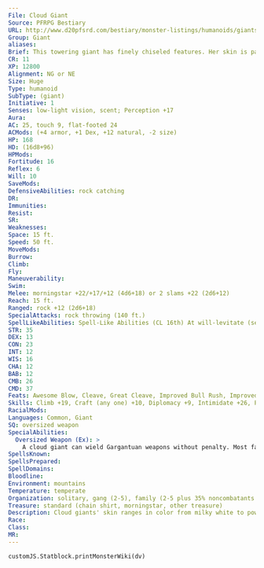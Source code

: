 ```yaml
---
File: Cloud Giant
Source: PFRPG Bestiary
URL: http://www.d20pfsrd.com/bestiary/monster-listings/humanoids/giants/giant-true/cloud
Group: Giant
aliases: 
Brief: This towering giant has finely chiseled features. Her skin is pale and smooth, and her long wispy hair flutters as if in a breeze.
CR: 11
XP: 12800
Alignment: NG or NE
Size: Huge
Type: humanoid
SubType: (giant)
Initiative: 1
Senses: low-light vision, scent; Perception +17
Aura: 
AC: 25, touch 9, flat-footed 24
ACMods: (+4 armor, +1 Dex, +12 natural, -2 size)
HP: 168
HD: (16d8+96)
HPMods: 
Fortitude: 16
Reflex: 6
Will: 10
SaveMods: 
DefensiveAbilities: rock catching
DR: 
Immunities: 
Resist: 
SR: 
Weaknesses: 
Space: 15 ft.
Speed: 50 ft.
MoveMods: 
Burrow: 
Climb: 
Fly: 
Maneuverability: 
Swim: 
Melee: morningstar +22/+17/+12 (4d6+18) or 2 slams +22 (2d6+12)
Reach: 15 ft.
Ranged: rock +12 (2d6+18)
SpecialAttacks: rock throwing (140 ft.)
SpellLikeAbilities: Spell-Like Abilities (CL 16th) At will-levitate (self plus 2,000 lbs.), obscuring mist 1/day-fog cloud
STR: 35
DEX: 13
CON: 23
INT: 12
WIS: 16
CHA: 12
BAB: 12
CMB: 26
CMD: 37
Feats: Awesome Blow, Cleave, Great Cleave, Improved Bull Rush, Improved Overrun, Intimidating Prowess, Iron Will, Power Attack
Skills: Climb +19, Craft (any one) +10, Diplomacy +9, Intimidate +26, Perception +17, Perform (string instruments) +8
RacialMods: 
Languages: Common, Giant
SQ: oversized weapon
SpecialAbilities:
  Oversized Weapon (Ex): >
    A cloud giant can wield Gargantuan weapons without penalty. Most favor the use of immense morningstars.
SpellsKnown: 
SpellsPrepared: 
SpellDomains: 
Bloodline: 
Environment: mountains
Temperature: temperate
Organization: solitary, gang (2-5), family (2-5 plus 35% noncombatants plus 1 sorcerer or cleric of 4th-7th level and 2-5 griffons), or tribe (6-20 plus 1 sorcerer or cleric oracle of 7th-12th level and 2-5 griffons)
Treasure: standard (chain shirt, morningstar, other treasure)
Description: Cloud giants' skin ranges in color from milky white to powder blue. Adult males are about 18 feet tall and weigh around 5,000 pounds. Females are slightly shorter and lighter. Cloud giants can live to be 400 years old, and dress in the finest clothing and jewelry available. To many, appearance indicates station. The better the clothes and the finer the jewelry, the more important the wearer. They also appreciate music, and most can play one or more instruments (the harp is a favorite). Cloud giants have an unusually wide alignment spread- approximately half are good and half are evil. Good cloud giants build roads from their settlements to connect with other humanoid roads in order to foster trade. It's not uncommon to see a good cloud giant walking among humans, for example, in a human city near a tall mountain range. Evil cloud giants tend not to bother with permanent settlements and instead live on high peaks in crude shelters, only coming down to raid villages for whatever they might need. These two philosophies often see violent and long-lasting wars erupt between neighboring tribes. Legends abound of magical cloud giant cities nestled in the very clouds themselves that float with the winds and circumnavigate the world. While most cloud giants recognize this as a fantasy, there are some who not only claim to have seen them but have dedicated the entirety of their long lives to finding them again.
Race: 
Class: 
MR: 
---
```

```dataviewjs
customJS.Statblock.printMonsterWiki(dv)
```

